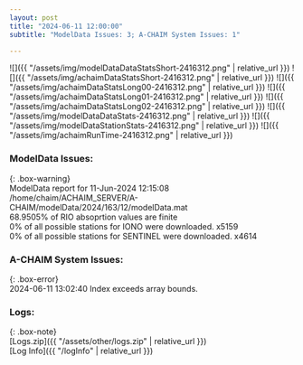 ```yaml
---
layout: post
title: "2024-06-11 12:00:00"
subtitle: "ModelData Issues: 3; A-CHAIM System Issues: 1"

---
```


![]({{ "/assets/img/modelDataDataStatsShort-2416312.png" | relative_url }})
![]({{ "/assets/img/achaimDataStatsShort-2416312.png" | relative_url }})
![]({{ "/assets/img/achaimDataStatsLong00-2416312.png" | relative_url }})
![]({{ "/assets/img/achaimDataStatsLong01-2416312.png" | relative_url }})
![]({{ "/assets/img/achaimDataStatsLong02-2416312.png" | relative_url }})
![]({{ "/assets/img/modelDataDataStats-2416312.png" | relative_url }})
![]({{ "/assets/img/modelDataStationStats-2416312.png" | relative_url }})
![]({{ "/assets/img/achaimRunTime-2416312.png" | relative_url }})


### ModelData Issues:  
  
{: .box-warning}  
 ModelData report for 11-Jun-2024 12:15:08   
 /home/chaim/ACHAIM_SERVER/A-CHAIM/modelData/2024/163/12/modelData.mat   
 68.9505% of RIO absoprtion values are finite   
 0% of all possible stations for IONO were downloaded. x5159   
 0% of all possible stations for SENTINEL were downloaded. x4614   
  
### A-CHAIM System Issues:  
  
{: .box-error}  
2024-06-11 13:02:40 Index exceeds array bounds.  

### Logs:  
  
{: .box-note}  
[Logs.zip]({{ "/assets/other/logs.zip" | relative_url }})  
[Log Info]({{ "/logInfo" | relative_url }})  
